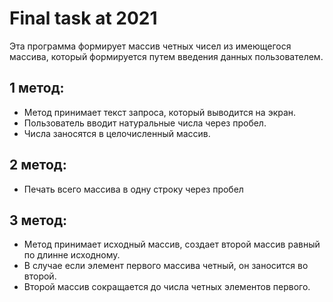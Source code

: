 # Final task at 2021
Эта программа формирует массив четных чисел из имеющегося массива, который формируется путем введения данных пользователем.

## 1 метод:
- Метод принимает текст запроса, который выводится на экран.
- Пользователь вводит натуральные числа через пробел.
- Числа заносятся в целочисленный массив.

## 2 метод:
- Печать всего массива в одну строку через пробел

## 3 метод:
- Метод принимает исходный массив, создает второй массив равный по длинне исходному.
- В случае если элемент первого массива четный, он заносится во второй.
- Второй массив сокращается до числа четных элементов первого.
